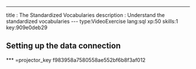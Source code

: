 ---
title       : The Standardized Vocabularies
description : Understand the standardized vocabularies
--- type:VideoExercise lang:sql xp:50 skills:1 key:909e0deb29
## Setting up the data connection

*** =projector_key
f983958a7580558ae552bf6b8f3af012
